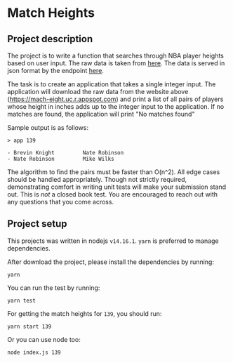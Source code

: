 # Match Heights
## Project description

The project is to write a function that searches through NBA player heights
based on user input. The raw data is taken from
[here](https://www.openintro.org/data/index.php?data=nba_heights).  The data is
served in json format by the endpoint
[here](https://mach-eight.uc.r.appspot.com/).

The task is to create an application that takes a single integer input. The
application will download the raw data from the website above
(https://mach-eight.uc.r.appspot.com) and print a list of all pairs of players
whose height in inches adds up to the integer input to the application. If no
matches are found, the application will print "No matches found"

Sample output is as follows:
```
> app 139

- Brevin Knight         Nate Robinson
- Nate Robinson         Mike Wilks
```

The algorithm to find the pairs must be faster than O(n^2). All edge cases
should be handled appropriately. Though not strictly required, demonstrating
comfort in writing unit tests will make your submission stand out. This is
_not_ a closed book test. You are encouraged to reach out with any questions
that you come across.

## Project setup

This projects was written in nodejs `v14.16.1`.
`yarn` is preferred to manage dependencies.

After download the project, please install the dependencies by running:
```
yarn
```

You can run the test by running:
```
yarn test
```

For getting the match heights for `139`, you should run:
```
yarn start 139
```
Or you can use node too:
```
node index.js 139
```